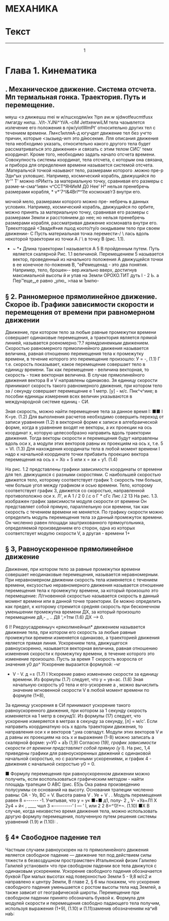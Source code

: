 # МЕХАНИКА

# Текст

___
<center>1</center>

# Глава 1. Кинематика 
## . Механическое движение. Система отсчета. Мп термальная гонка. Траектория. Путь и перемещение.

мяуш <э	дяижешш mei w и/лшсходяи/их ?ipn
aw.w sjdwotfeucmtfusx лмгагду нилш.
.V/t-.YJNi^'tVA.-ciM JettxewwiLM тела чазывлется излечение его положения в njw/yiotWmPt’ относительно других тел с течением времени.
Лм«с1илляА-д югучдет движение тел без учгто причин, которые <зызыед-wm это дйюсекме.
Лля описания движения тела необходимо указать, относительно какого другого тела будет рассматриваться это движение» и связать с этим телом СИС’ темх координат. Кроме того, необходимо задать начало отсчета времени.
Совокупность системы координат, тела отсчета, с которым она связана, и прибора для определения времени называется системой отсчета.
.Матеральчсй точкой называют тело, размерами которого .можно пре-р Эдн^ых ухловшис. Например, космический корабль, движущийся по Уг'" Т’ можно пРИкггь за материальную точку, сравнивая его размеры с раэме-м-сма^!ивя« ч^ССТ°ЯНИеМ Д0 Нее’ Н° нельзя пренебречь размерами корабля, * v*'7^I&4Brl*^1!e космокав‘г3 внутри его.

мочкой	мело, размерами которого можно пре-
небречь в данных условиях. Например, космический корабль, движущийся по орбите, можно принять за материальную точку, сравнивая его размеры с размерами Земли и расстоянием до нее; но нельзя пренебречь размерами корабля, рассматривая движение космонавта внутри его.
Тряехлтордей <3вадк#»ия	лшод коото/ту/о окидываем тело при
своем движении-
С
Пусть материальная точка леремести-/	\	лась вдоль некоторой траектории из точки А
/	\	в точку В (рис. 1.1).
*	~	*•	Длина траектории I называется
А	5 В	пройденным путем. Путь является скалярной
Рис. 1.1	величиной.
Перемещением 5 называется вектор, проведенный из начального положения А движущейся точки в ее конечное по-поженив В,
"е₽емещенад - это два понятия. Например, тело, брошен-- вер.икально вверх, достигнув максимальной высоты й и упав на Земли ОРОХО.ТИТ дуть I - 2 Ь. а Пер™еще„„е равно „улю_	>паа м Ъмлю-

## § 2. Ранномерное прямолинейное движение. Скорое ib. Графики зависимости скорости и перемещения от времени при равномерном движении 
Движение, при котором тело за любые равные промежутки времени совершает одинаковые перемещения, а траектория является прямой линией, называется роеномерно.'?.? ярямдоинемкым движением.
Скоростью равномерного прямолинейного движения называется величина, равная отношению перемещения тела к промежутку времени, в течение которого это перемещение произошло:
У = -,	(1.1)
Г
т.е. скорость показывает, какое перемещение совершает тело в единицу времени. Так как перемещение - величина векторная, то скорость - тоже векторная величина. В случае прямолинейного движения вектора 8 и V направлены одинаково.
Зя единицу скорости принимают скорость такого равномерного движения, при котором тело за / секунду совершает перемещение е 1 метр. [у] - м/с. Пнк^ч^иие; в пособии единицы измерения всех величин указываются в международной системе единиц - СИ.

Зная скорость, можно найти перемещение тела за данное время I: ■■ I
К=уе.	(1.2)
Для выполнения расчетов необходимо совершить переход от записи уравнения (1.2) в векторной форме к записи в алгебраической форме, когда в уравнение входят не векторы, а их проекции на ось координат х, которую целесообразно направить вдоль траектории движения. Тогда векторы скорости и перемещения будут направлены вдоль оси х, а модули этих векторов равны их проекциям на ось х, т.е.
5 = VI.	(1.3)
Для нахождения координаты тела в любой момент времени I надо к начальной координате точки прибавить проекцию вектора перемещения на ось
х = Хо + 5 или х = хи + у1.	(1.4)

На рис. 1.2 представлены графики зависимости координаты от времени для тел. движущихся с разными скоростями. С наибольшей скоростью движется тело, которому соответствует график 1: скорость тем больше, чем больше угол между графиком и осью времени. Тело, которому соответствует график 3, движется со скоростью, направленной противоположно оси х.
Л', и А
1 / 2
0	/.с	о Г * сГс
Лис /.2	13
На рис. 1.3. изображен график зависимости модуля скорости от времени Он представляет собой прямую, параллельную оси времени, так как скорость с течением времени не меняется.
По графику скорости можно определить модуль перемещения тела зэ данный промежуток времени. Он численно равен площади заштрихованного прямоугольника, определяемой произведением его сторон, одна из которых соответствует модулю скорости V, а другая - времени 1+

## § 3, Равноускоренное прямолинейное движение
Движение, при котором тело за равные промежутки времени совершает неодинаковые перемещения, называется неравномерным. При неравномерном движении скорость тела изменяется с течением времени,
ексузостью неравномерного движения называется отношение перемещения тела к промежутку времени, за который произошло это перемещение:
Л/гновенной скоростью называется скорость в данный момент времени или в данной точке траектории. Ее можно определить как предел, к которому стремится средняя скорость при бесконечном уменьшении промежутка времени ДХ, за который произошло перемещение д8,-
_ .. Д8
',=1тм	(1.6)
ДХ —> 0.

6
I!
Ряедоусадреяныуч «ряколмнейныл* движением называется движение тела, при котором его скорость за любые равные промежутки времени изменяется одинаково, а траекторией движения является прямая линия.
Ускорением тела, движущегося равноускоренно, называется векторная величина, равная отношению изменения скорости к промежутку времени, в течение которого это изменение произошло.
Пусть за время Т скорость возросла от значения у0 до^ Ускорение выразится формулой:
-чг
- V - V.
д =±	(1.7)
I
Ускорение равно изменению скорости за единицу времени. Из формулы (1.7) следует, что
у = ув+ас.	(1.8)
Зная начальную скорость у0 тела и его-ускорение а , можно вычислить значение мгновенной скорости V в любой момент времени по формуле (1*8),

За единицу ускорения в СИ принимают ускорение такого равноускоренного движения, при котором за 1 секунду скорость изменяется на 1 метр в секунд1/.
Из формулы (17) следует, что ускорение измеряется в метрах в секунду за секунду, [л] = м/с'.
Если направить координатную ось х вдоль траектории движения, то направления оси х и векторов ^,уиа совпадут. Модули этих векторов V и д равны их проекциям на ось х и выражение (1-8) можно записать а скалярной форме:
у=У0 + аЪ	(1,9)
Согласно (1*9), график зависимости скорости от времени представляет собой прямую (у* I).
На рис, 1,4 приведены графики для равноускоренных движений с одинаковой начальной скоростью, но с различными ускорениями, и график 4 - движения с начальной скоростью у0 = 0.

■ Формулу перемещения при равноускоренном движении можно получить, если воспользоваться графическим методом - найти площадь трапеции О АВС (рис. Е5)ь Ока равна произведению полусуммы се оснований на высоту. Основания трапеции численно равны: ОА - Уо, ВС = V. Высота равна V
. Уе + V . .
Модуль перемещения равен 8 =------ -1. Учитывая, что у = у« ■+■ д1, полу-
2
„ V- +Уа+Л1 Х 2у4 + й< , ____
чшл 3 =---------' I —	’ I, или
2	2
8=^’0!+~.	(1.10)
■X
В случае, когда неизвестно время движения тела, можно использовать другую формулу перемещения, полученную путем решения системы уравнений (1.9) и (1.10):	.

## § 4* Свободное падение тел
Частным случаем равноускорен на го прямолинейного движения является свободное падение — движение тел под действием силы тяжести в безвоздушном прострамствеч Итальянский физик Галилео Галилей установил» что при свободном падении все тела движутся с одинаковым ускорением. Ускорение свободного падения обозначается буквой При малых высотах над поверхностью Земли 5 - 9,8 м/с2 и направлено к центру Земли, В главе 2, § 6 мы покажем, что ускорение свободного падения уменьшается с ростом высоты тела над Землей, а также зависит от географической широты. Перемещение при свободном падении принято обозначать буквой к. Формула для модулей скорости и перемещения свободно падающего тела получим, используя выражения (1+9), (1.10) и (1.11)заменив обозначениям на^и8 наЬ: